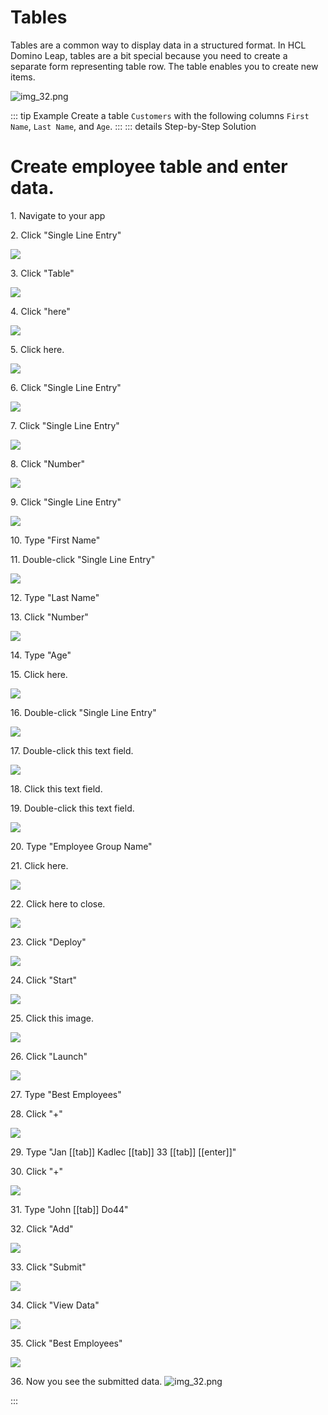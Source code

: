 # Tables

Tables are a common way to display data in a structured format. In HCL Domino Leap, tables are a bit special because you need to create a separate form representing table row. The table enables you to create new items.


![img_32.png](img_32.png)

::: tip Example
Create a table `Customers` with the following columns `First Name`, `Last Name`, and `Age`.
:::
::: details Step-by-Step Solution
# Create employee table and enter data.

1\. Navigate to your app


2\. Click "Single Line Entry"

![](/intermediate/a010c83b-9a60-4c0d-b1d0-506b760db76f.png)


3\. Click "Table"

![](/intermediate/2245c480-56f5-4e2d-853c-2cab1f931256.png)


4\. Click "here"

![](/intermediate/0aa69faf-e13a-4fc2-bf3b-d998d368e1b0.png)


5\. Click here.

![](/intermediate/da9debca-7feb-4069-ac86-a6ff07765a6f.png)


6\. Click "Single Line Entry"

![](/intermediate/d81c54df-fccb-467e-acaa-25f2be31b747.png)


7\. Click "Single Line Entry"

![](/intermediate/9a295f57-bb55-4e03-b89b-9d6bf197e82e.png)


8\. Click "Number"

![](/intermediate/266cb078-909a-49b8-a994-c25831ec8564.png)


9\. Click "Single Line Entry"

![](/intermediate/d80df9b5-b2bd-4b17-bde1-92a1459cff12.png)


10\. Type "First Name"


11\. Double-click "Single Line Entry"

![](/intermediate/b5437204-0a41-49a4-b8de-dbf62df6162a.png)


12\. Type "Last Name"


13\. Click "Number"

![](/intermediate/8fc2e306-097c-498c-821f-388ebbe47db2.png)


14\. Type "Age"


15\. Click here.

![](/intermediate/10d47fd9-4ef2-40bd-8d63-47c57f0ecf28.png)


16\. Double-click "Single Line Entry"

![](/intermediate/8d9968c3-60e9-4268-94dc-ec3a42a361b6.png)


17\. Double-click this text field.

![](/intermediate/3717d7ed-87b0-43cc-a63a-3fe99e6a14d8.png)


18\. Click this text field.


19\. Double-click this text field.

![](/intermediate/5611871d-1640-4367-9339-462c69541149.png)


20\. Type "Employee Group Name"


21\. Click here.

![](/intermediate/00d6e5af-45a4-4653-a334-4d8b6556289e.png)


22\. Click here to close.

![](/intermediate/54806349-a22a-43ea-a900-da6f8c1feb62.png)


23\. Click "Deploy"

![](/intermediate/0bfcd804-d74d-495c-b6a0-7c4eadfda8b7.png)


24\. Click "Start"

![](/intermediate/2f433d03-98a9-44c5-a5b4-56d768359b5e.png)


25\. Click this image.

![](/intermediate/3c7febf9-d374-41d5-bf18-fdef84252791.png)


26\. Click "Launch"

![](/intermediate/74b92aaf-ba2c-4375-9ec2-49a1e4763c7c.png)


27\. Type "Best Employees"


28\. Click "+"

![](/intermediate/99a0c95f-3907-4eca-9a27-2deeb89fa5a1.png)


29\. Type "Jan [[tab]] Kadlec [[tab]] 33 [[tab]]  [[enter]]"


30\. Click "+"

![](/intermediate/22bcf061-b49c-4b2c-a3ac-f759e68724ad.png)


31\. Type "John [[tab]] Do44"


32\. Click "Add"

![](/intermediate/be034f5d-0728-4c32-8334-fe92703536dd.png)


33\. Click "Submit"

![](/intermediate/b522e47a-fe70-45a5-8f41-7c0cd4db95e2.png)


34\. Click "View Data"

![](/intermediate/5bfb0708-8bf6-46d5-916e-8ea8406d701d.png)


35\. Click "Best Employees"

![](/intermediate/5484bfe5-2a14-43c2-9862-ff6555174651.png)


36\. Now you see the submitted data.
![img_32.png](img_32.png)





:::